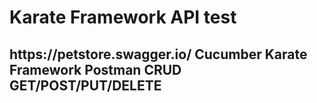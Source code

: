 <h1>Karate Framework API test</h1>
<h2>https://petstore.swagger.io/
Cucumber
Karate Framework
Postman
CRUD
GET/POST/PUT/DELETE
</h2>